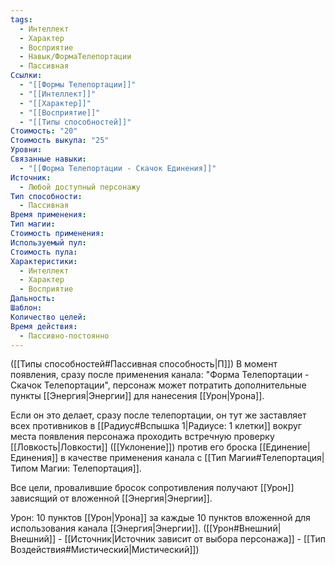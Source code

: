 ```yaml
---
tags:
  - Интеллект
  - Характер
  - Восприятие
  - Навык/ФормаТелепортации
  - Пассивная
Ссылки:
  - "[[Формы Телепортации]]"
  - "[[Интеллект]]"
  - "[[Характер]]"
  - "[[Восприятие]]"
  - "[[Типы способностей]]"
Стоимость: "20"
Стоимость выкупа: "25"
Уровни: 
Связанные навыки:
  - "[[Форма Телепортации - Скачок Единения]]"
Источник:
  - Любой доступный персонажу
Тип способности:
  - Пассивная
Время применения: 
Тип магии: 
Стоимость применения: 
Используемый пул: 
Стоимость пула: 
Характеристики:
  - Интеллект
  - Характер
  - Восприятие
Дальность: 
Шаблон: 
Количество целей: 
Время действия:
  - Пассивно-постоянно
---
```

([[Типы способностей#Пассивная способность|П]]) В момент появления, сразу после применения канала: "Форма Телепортации - Скачок Телепортации", персонаж может потратить дополнительные пункты [[Энергия|Энергии]] для нанесения [[Урон|Урона]]. 

Если он это делает, сразу после телепортации, он тут же заставляет всех противников в [[Радиус#Вспышка 1|Радиусе: 1 клетки]] вокруг места появления персонажа проходить встречную проверку [[Ловкость|Ловкости]] ([[Уклонение]]) против его броска [[Единение|Единения]] в качестве применения канала с [[Тип Магии#Телепортация|Типом Магии: Телепортация]].

Все цели, провалившие бросок сопротивления получают [[Урон]] зависящий от вложенной [[Энергия|Энергии]]. 

 Урон: 10 пунктов [[Урон|Урона]] за каждые 10 пунктов вложенной для использования канала [[Энергия|Энергии]]. ([[Урон#Внешний|Внешний]] - [[Источник|Источник зависит от выбора персонажа]] - [[Тип Воздействия#Мистический|Мистический]])